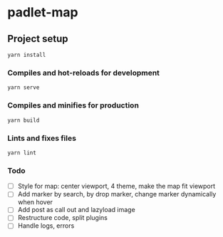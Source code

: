 # padlet-map

## Project setup

```
yarn install
```

### Compiles and hot-reloads for development

```
yarn serve
```

### Compiles and minifies for production

```
yarn build
```

### Lints and fixes files

```
yarn lint
```

### Todo

- [ ] Style for map: center viewport, 4 theme, make the map fit viewport
- [ ] Add marker by search, by drop marker, change marker dynamically when hover
- [ ] Add post as call out and lazyload image
- [ ] Restructure code, split plugins
- [ ] Handle logs, errors
